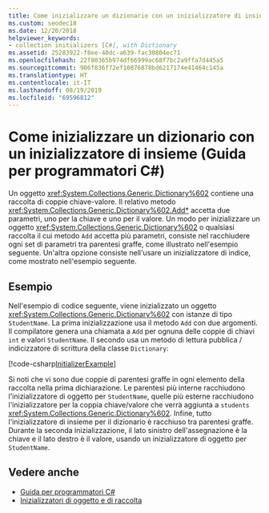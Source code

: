 ```yaml
---
title: Come inizializzare un dizionario con un inizializzatore di insieme - Guida per programmatori C#
ms.custom: seodec18
ms.date: 12/20/2018
helpviewer_keywords:
- collection initializers [C#], with Dictionary
ms.assetid: 25283922-f8ee-40dc-a639-fac30804ec71
ms.openlocfilehash: 22f80365b974df66999ac68f7bc2a9ffa7d445a5
ms.sourcegitcommit: 986f836f72ef10876878bd6217174e41464c145a
ms.translationtype: HT
ms.contentlocale: it-IT
ms.lasthandoff: 08/19/2019
ms.locfileid: "69596812"
---
```

# <a name="how-to-initialize-a-dictionary-with-a-collection-initializer-c-programming-guide"></a>Come inizializzare un dizionario con un inizializzatore di insieme (Guida per programmatori C#)

Un oggetto <xref:System.Collections.Generic.Dictionary%602> contiene una raccolta di coppie chiave-valore. Il relativo metodo <xref:System.Collections.Generic.Dictionary%602.Add*> accetta due parametri, uno per la chiave e uno per il valore. Un modo per inizializzare un oggetto <xref:System.Collections.Generic.Dictionary%602> o qualsiasi raccolta il cui metodo `Add` accetta più parametri, consiste nel racchiudere ogni set di parametri tra parentesi graffe, come illustrato nell'esempio seguente. Un'altra opzione consiste nell'usare un inizializzatore di indice, come mostrato nell'esempio seguente.

## <a name="example"></a>Esempio

Nell'esempio di codice seguente, viene inizializzato un oggetto <xref:System.Collections.Generic.Dictionary%602> con istanze di tipo `StudentName`.  La prima inizializzazione usa il metodo `Add` con due argomenti. Il compilatore genera una chiamata a `Add` per ognuna delle coppie di chiavi `int` e valori `StudentName`. Il secondo usa un metodo di lettura pubblica / indicizzatore di scrittura della classe `Dictionary`:

[!code-csharp[InitializerExample](../../../../samples/snippets/csharp/programming-guide/classes-and-structs/object-collection-initializers/HowToDictionaryInitializer.cs#HowToDictionaryInitializer)]  

Si noti che vi sono due coppie di parentesi graffe in ogni elemento della raccolta nella prima dichiarazione. Le parentesi più interne racchiudono l'inizializzatore di oggetto per `StudentName`, quelle più esterne racchiudono l'inizializzatore per la coppia chiave/valore che verrà aggiunta a `students` <xref:System.Collections.Generic.Dictionary%602>. Infine, tutto l'inizializzatore di insieme per il dizionario è racchiuso tra parentesi graffe. Durante la seconda inizializzazione, il lato sinistro dell'assegnazione è la chiave e il lato destro è il valore, usando un inizializzatore di oggetto per `StudentName`.

## <a name="see-also"></a>Vedere anche

- [Guida per programmatori C#](../index.md)
- [Inizializzatori di oggetto e di raccolta](./object-and-collection-initializers.md)
